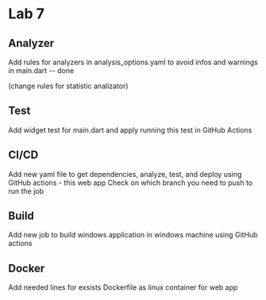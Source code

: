 # Lab 7

## Analyzer

Add rules for analyzers in analysis_options.yaml to avoid infos and warnings in main.dart -- done

(change rules for statistic analizator)

## Test

Add widget test for main.dart and apply running this test in GitHub Actions 


## CI/CD

Add new yaml file to get dependencies, analyze, test, and deploy using GitHub actions - this web app
Check on which branch you need to push to run the job

## Build 

Add new job to build windows application in windows machine using GitHub actions

## Docker

Add needed lines for exsists Dockerfile as linux container for web app 

